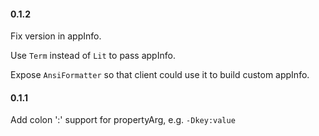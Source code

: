 #### 0.1.2
Fix version in appInfo.

Use `Term` instead of `Lit` to pass appInfo.

Expose `AnsiFormatter` so that client could use it to build custom appInfo.

#### 0.1.1
Add colon ':' support for propertyArg, e.g. `-Dkey:value` 